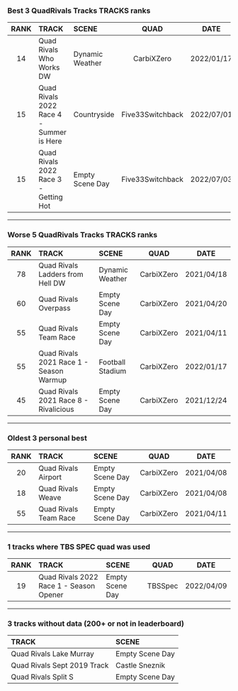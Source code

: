 ### Best 3 QuadRivals Tracks TRACKS ranks
|RANK|TRACK|SCENE|QUAD|DATE|
|:---:|:---|:---|:---:|:---:|
|14|Quad Rivals Who Works DW|Dynamic Weather|CarbiXZero|2022/01/17|
|15|Quad Rivals 2022 Race 4 - Summer is Here|Countryside|Five33Switchback|2022/07/01|
|15|Quad Rivals 2022 Race 3 - Getting Hot|Empty Scene Day|Five33Switchback|2022/07/03|
---
### Worse 5 QuadRivals Tracks TRACKS ranks
|RANK|TRACK|SCENE|QUAD|DATE|
|:---:|:---|:---|:---:|:---:|
|78|Quad Rivals Ladders from Hell DW|Dynamic Weather|CarbiXZero|2021/04/18|
|60|Quad Rivals Overpass|Empty Scene Day|CarbiXZero|2021/04/20|
|55|Quad Rivals Team Race|Empty Scene Day|CarbiXZero|2021/04/11|
|55|Quad Rivals 2021 Race 1 - Season Warmup|Football Stadium|CarbiXZero|2022/01/17|
|45|Quad Rivals 2021 Race 8 - Rivalicious|Empty Scene Day|CarbiXZero|2021/12/24|
---
### Oldest 3 personal best
|RANK|TRACK|SCENE|QUAD|DATE|
|:---:|:---|:---|:---:|:---:|
|20|Quad Rivals Airport|Empty Scene Day|CarbiXZero|2021/04/08|
|18|Quad Rivals Weave|Empty Scene Day|CarbiXZero|2021/04/08|
|55|Quad Rivals Team Race|Empty Scene Day|CarbiXZero|2021/04/11|
---
### 1 tracks where TBS SPEC quad was used
|RANK|TRACK|SCENE|QUAD|DATE|
|:---:|:---|:---|:---:|:---:|
|19|Quad Rivals 2022 Race 1 - Season Opener|Empty Scene Day|TBSSpec|2022/04/09|
---
### 3 tracks without data (200+ or not in leaderboard)
|TRACK|SCENE|
|:---|:---|
|Quad Rivals Lake Murray|Empty Scene Day|
|Quad Rivals Sept 2019 Track|Castle Sneznik|
|Quad Rivals Split S|Empty Scene Day|
